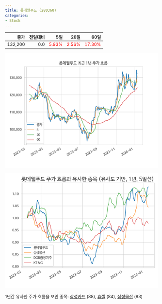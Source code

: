 ```yaml
---
title: 롯데웰푸드 (280360)
categories:
- Stock
---
```


|종가|전일대비|5일|20일|60일|
|---:|-------:|--:|---:|---:|
|132,200|0.0|<span style="color: red">5.93%</span>|<span style="color: red">2.56%</span>|<span style="color: red">17.30%</span>|


<!-- more -->

![280360](/assets/images/stock/280360.png)

![280360](/assets/images/stock/280360_sim.png)

1년간 유사한 주가 흐름을 보인 종목:
[삼성카드](/stock/029780/) (88),
[휴젤](/stock/145020/) (84),
[삼성물산](/stock/028260/) (83)